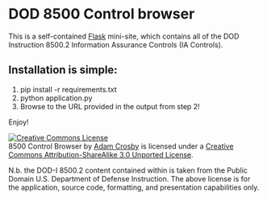 DOD 8500 Control browser
========================

This is a self-contained [Flask](http://flask.pocoo.org) mini-site, which contains all of the DOD Instruction 8500.2 Information Assurance Controls (IA Controls).

Installation is simple:
------------------------

1.  pip install -r requirements.txt
2.  python application.py
3.  Browse to the URL provided in the output from step 2!

Enjoy!

<a rel="license" href="http://creativecommons.org/licenses/by-sa/3.0/deed.en_US"><img alt="Creative Commons License" style="border-width:0" src="http://i.creativecommons.org/l/by-sa/3.0/80x15.png" /></a><br /><span xmlns:dct="http://purl.org/dc/terms/" href="http://purl.org/dc/dcmitype/Text" property="dct:title" rel="dct:type">8500 Control Browser</span> by <a xmlns:cc="http://creativecommons.org/ns#" href="https://github.com/adamcrosby/8500controls" property="cc:attributionName" rel="cc:attributionURL">Adam Crosby</a> is licensed under a <a rel="license" href="http://creativecommons.org/licenses/by-sa/3.0/deed.en_US">Creative Commons Attribution-ShareAlike 3.0 Unported License</a>.  
  
N.b. the DOD-I 8500.2 content contained within is taken from the Public Domain U.S. Department of Defense Instruction.  The above license is for the application, source code, formatting, and presentation capabilities only.
